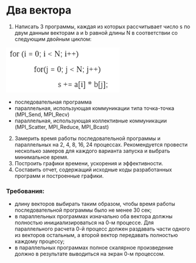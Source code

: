 # Два вектора
1) Написать 3 программы, каждая из которых рассчитывает число s по двум данным
векторам a и b равной длины N в соответствии со следующим двойным циклом:

![img.png](img.png)
- последовательная программа
- параллельная, использующая коммуникации типа точка-точка (MPI_Send, MPI_Recv)
- параллельная, использующая коллективные коммуникации (MPI_Scatter, MPI_Reduce,
MPI_Bcast)
2) Замерить время работы последовательной программы и параллельных на 2, 4, 8, 16, 24
процессах. Рекомендуется провести несколько замеров для каждого варианта запуска и
выбрать минимальное время.
3) Построить графики времени, ускорения и эффективности.
4) Составить отчет, содержащий исходные коды разработанных программ и построенные
графики.

### Требования:
- длину векторов выбирать таким образом, чтобы время работы последовательной
  программы было не менее 30 сек;
- в параллельных программах изначально оба вектора должны полностью
  инициализироваться на 0-м процессе. Для параллельного расчета 0-й процесс должен
  раздавать части одного из векторов остальным, а второй вектор передавать полностью
  каждому процессу;
- в параллельных программах полное скалярное произведение должно в результате
  выводиться на экран 0-м процессом.
